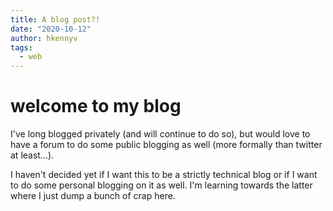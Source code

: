 ```yaml
---
title: A blog post?!
date: "2020-10-12"
author: hkennyv
tags:
  - web
---
```


# welcome to my blog

I've long blogged privately (and will continue to do so), but would love to
have a forum to do some public blogging as well (more formally than twitter at
least...).

I haven't decided yet if I want this to be a strictly technical blog or if I
want to do some personal blogging on it as well. I'm learning towards the latter
where I just dump a bunch of crap here. 
